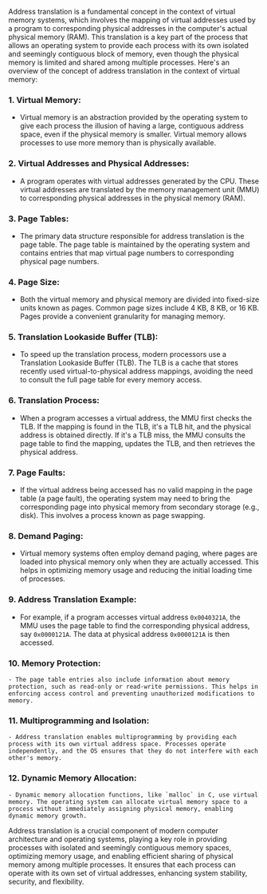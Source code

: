 Address translation is a fundamental concept in the context of virtual memory systems, which involves the mapping of virtual addresses used by a program to corresponding physical addresses in the computer's actual physical memory (RAM). This translation is a key part of the process that allows an operating system to provide each process with its own isolated and seemingly contiguous block of memory, even though the physical memory is limited and shared among multiple processes. Here's an overview of the concept of address translation in the context of virtual memory:

### 1. **Virtual Memory:**
   - Virtual memory is an abstraction provided by the operating system to give each process the illusion of having a large, contiguous address space, even if the physical memory is smaller. Virtual memory allows processes to use more memory than is physically available.

### 2. **Virtual Addresses and Physical Addresses:**
   - A program operates with virtual addresses generated by the CPU. These virtual addresses are translated by the memory management unit (MMU) to corresponding physical addresses in the physical memory (RAM).

### 3. **Page Tables:**
   - The primary data structure responsible for address translation is the page table. The page table is maintained by the operating system and contains entries that map virtual page numbers to corresponding physical page numbers.

### 4. **Page Size:**
   - Both the virtual memory and physical memory are divided into fixed-size units known as pages. Common page sizes include 4 KB, 8 KB, or 16 KB. Pages provide a convenient granularity for managing memory.

### 5. **Translation Lookaside Buffer (TLB):**
   - To speed up the translation process, modern processors use a Translation Lookaside Buffer (TLB). The TLB is a cache that stores recently used virtual-to-physical address mappings, avoiding the need to consult the full page table for every memory access.

### 6. **Translation Process:**
   - When a program accesses a virtual address, the MMU first checks the TLB. If the mapping is found in the TLB, it's a TLB hit, and the physical address is obtained directly. If it's a TLB miss, the MMU consults the page table to find the mapping, updates the TLB, and then retrieves the physical address.

### 7. **Page Faults:**
   - If the virtual address being accessed has no valid mapping in the page table (a page fault), the operating system may need to bring the corresponding page into physical memory from secondary storage (e.g., disk). This involves a process known as page swapping.

### 8. **Demand Paging:**
   - Virtual memory systems often employ demand paging, where pages are loaded into physical memory only when they are actually accessed. This helps in optimizing memory usage and reducing the initial loading time of processes.

### 9. **Address Translation Example:**
   - For example, if a program accesses virtual address `0x0040321A`, the MMU uses the page table to find the corresponding physical address, say `0x0000121A`. The data at physical address `0x0000121A` is then accessed.

### 10. **Memory Protection:**
    - The page table entries also include information about memory protection, such as read-only or read-write permissions. This helps in enforcing access control and preventing unauthorized modifications to memory.

### 11. **Multiprogramming and Isolation:**
    - Address translation enables multiprogramming by providing each process with its own virtual address space. Processes operate independently, and the OS ensures that they do not interfere with each other's memory.

### 12. **Dynamic Memory Allocation:**
    - Dynamic memory allocation functions, like `malloc` in C, use virtual memory. The operating system can allocate virtual memory space to a process without immediately assigning physical memory, enabling dynamic memory growth.

Address translation is a crucial component of modern computer architecture and operating systems, playing a key role in providing processes with isolated and seemingly contiguous memory spaces, optimizing memory usage, and enabling efficient sharing of physical memory among multiple processes. It ensures that each process can operate with its own set of virtual addresses, enhancing system stability, security, and flexibility.
